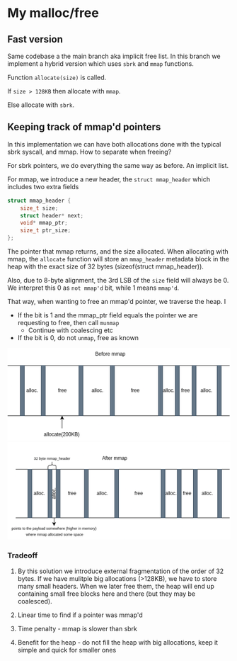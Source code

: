 # My malloc/free

## Fast version

Same codebase a the main branch aka implicit free list. In this branch we implement a hybrid version which uses `sbrk` and `mmap` functions.

Function `allocate(size)` is called.

If `size > 128KB` then allocate with `mmap`.

Else allocate with `sbrk`.

## Keeping track of mmap'd pointers

In this implementation we can have both allocations done with the typical sbrk syscall, and mmap. How to separate when freeing?

For sbrk pointers, we do everything the same way as before. An implicit list.

For mmap, we introduce a new header, the `struct mmap_header` which includes two extra fields

```c
struct mmap_header {
    size_t size;
    struct header* next;
    void* mmap_ptr;
    size_t ptr_size;
};
```

The pointer that mmap returns, and the size allocated. When allocating with mmap, the `allocate` function will store an `mmap_header` metadata block in the heap with the exact size of 32 bytes (sizeof(struct mmap_header)).

Also, due to 8-byte alignment, the 3rd LSB of the `size` field will always be 0. We interpret this 0 as `not mmap'd` bit, while 1 means `mmap'd`. 

That way, when wanting to free an mmap'd pointer, we traverse the heap. I

- If the bit is 1 and the mmap_ptr field equals the pointer we are requesting to free, then call `munmap`
    - Continue with coalescing etc
- If the bit is 0, do not `unmap`, free as known

![alt text](images/beforemmap.png)
![alt text](images/aftermmap.png)


### Tradeoff

1. By this solution we introduce external fragmentation of the order of 32 bytes. If we have mulitple big allocations (>128KB), we have to store many small headers. When we later free them, the heap will end up containing small free blocks here and there (but they may be coalesced).

2. Linear time to find if a pointer was mmap'd

3. Time penalty - mmap is slower than sbrk

4. Benefit for the heap - do not fill the heap with big allocations, keep it simple and quick for smaller ones